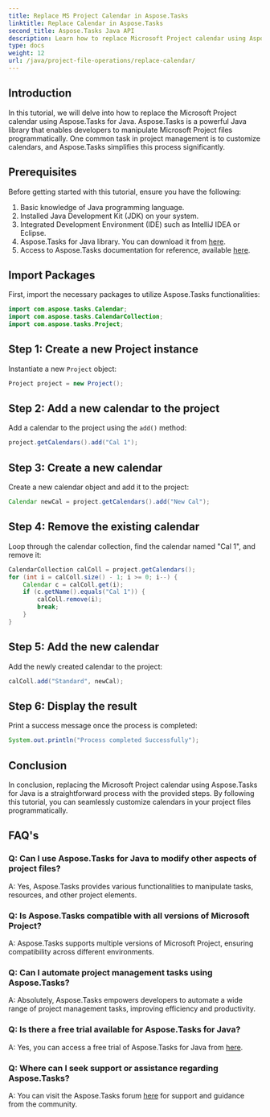 ```yaml
---
title: Replace MS Project Calendar in Aspose.Tasks
linktitle: Replace Calendar in Aspose.Tasks
second_title: Aspose.Tasks Java API
description: Learn how to replace Microsoft Project calendar using Aspose.Tasks for Java. Step-by-step guide with code examples.
type: docs
weight: 12
url: /java/project-file-operations/replace-calendar/
---
```

## Introduction
In this tutorial, we will delve into how to replace the Microsoft Project calendar using Aspose.Tasks for Java. Aspose.Tasks is a powerful Java library that enables developers to manipulate Microsoft Project files programmatically. One common task in project management is to customize calendars, and Aspose.Tasks simplifies this process significantly.
## Prerequisites
Before getting started with this tutorial, ensure you have the following:
1. Basic knowledge of Java programming language.
2. Installed Java Development Kit (JDK) on your system.
3. Integrated Development Environment (IDE) such as IntelliJ IDEA or Eclipse.
4. Aspose.Tasks for Java library. You can download it from [here](https://releases.aspose.com/tasks/java/).
5. Access to Aspose.Tasks documentation for reference, available [here](https://reference.aspose.com/tasks/java/).

## Import Packages
First, import the necessary packages to utilize Aspose.Tasks functionalities:
```java
import com.aspose.tasks.Calendar;
import com.aspose.tasks.CalendarCollection;
import com.aspose.tasks.Project;
```

## Step 1: Create a new Project instance
Instantiate a new `Project` object:
```java
Project project = new Project();
```
## Step 2: Add a new calendar to the project
Add a calendar to the project using the `add()` method:
```java
project.getCalendars().add("Cal 1");
```
## Step 3: Create a new calendar
Create a new calendar object and add it to the project:
```java
Calendar newCal = project.getCalendars().add("New Cal");
```
## Step 4: Remove the existing calendar
Loop through the calendar collection, find the calendar named "Cal 1", and remove it:
```java
CalendarCollection calColl = project.getCalendars();
for (int i = calColl.size() - 1; i >= 0; i--) {
    Calendar c = calColl.get(i);
    if (c.getName().equals("Cal 1")) {
        calColl.remove(i);
        break;
    }
}
```
## Step 5: Add the new calendar
Add the newly created calendar to the project:
```java
calColl.add("Standard", newCal);
```
## Step 6: Display the result
Print a success message once the process is completed:
```java
System.out.println("Process completed Successfully");
```

## Conclusion
In conclusion, replacing the Microsoft Project calendar using Aspose.Tasks for Java is a straightforward process with the provided steps. By following this tutorial, you can seamlessly customize calendars in your project files programmatically.
## FAQ's
### Q: Can I use Aspose.Tasks for Java to modify other aspects of project files?
A: Yes, Aspose.Tasks provides various functionalities to manipulate tasks, resources, and other project elements.
### Q: Is Aspose.Tasks compatible with all versions of Microsoft Project?
A: Aspose.Tasks supports multiple versions of Microsoft Project, ensuring compatibility across different environments.
### Q: Can I automate project management tasks using Aspose.Tasks?
A: Absolutely, Aspose.Tasks empowers developers to automate a wide range of project management tasks, improving efficiency and productivity.
### Q: Is there a free trial available for Aspose.Tasks for Java?
A: Yes, you can access a free trial of Aspose.Tasks for Java from [here](https://releases.aspose.com/).
### Q: Where can I seek support or assistance regarding Aspose.Tasks?
A: You can visit the Aspose.Tasks forum [here](https://forum.aspose.com/c/tasks/15) for support and guidance from the community.
